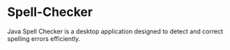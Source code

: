 # Spell-Checker
Java Spell Checker is a desktop application designed to detect and correct spelling errors efficiently.
